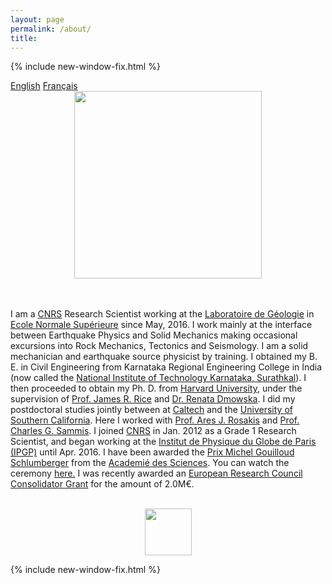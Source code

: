 ```yaml
---
layout: page
permalink: /about/
title: 
---
```


{% include new-window-fix.html %}


<div class="pagewidth">

<div class="containermisc2">
			<div id="sectionbtnlst2">
			   <a href="{{site.baseurl}}/about/">English</a>
			   <a href="{{site.baseurl}}/about-fr/">Français</a>
			</div>
</div>


<div class="columntxt1" style="width: 100%; text-align:center;">
<img src="{{site.baseurl}}/images/harsha.jpeg" width="300px"/> <br><br>
<a href="http://scholar.google.com/citations?user=ZHskR34AAAAJ&hl=en&oi=ao"><i class="ai ai-google-scholar-square ai-4x"></i></a>
<a href="https://orcid.org/0000-0003-0361-1854"><i class="ai ai-orcid-square ai-4x"></i></a>
<a href="{{site.baseurl}}/CV/CurriculumVitae.pdf"><i class="ai ai-cv-square ai-4x"></i></a>
</div>  

<br>
<p style="text-align:left;">
I am a <a href="http://www.cnrs.fr/index.php/en">CNRS</a> Research Scientist working at the <a href="http://www.geologie.ens.fr">Laboratoire de Géologie</a> in 
<a href="http://www.ens.fr">Ecole Normale Supérieure</a> since May, 2016. I work mainly at the interface between Earthquake Physics and Solid Mechanics making occasional excursions into Rock Mechanics, Tectonics and Seismology. 
I am a solid mechanician and earthquake source physicist by training. I obtained my B. E. in Civil Engineering from Karnataka Regional Engineering College in India (now called the 
<a href="https://www.nitk.ac.in">National Institute of Technology Karnataka, Surathkal</a>). I then proceeded to obtain 
my Ph. D. from <a href="http://www.harvard.edu">Harvard University</a>, under the supervision of <a href="http://www.seas.harvard.edu/rice">Prof. James R. Rice</a>
 and <a href="http://www.seas.harvard.edu/dmowska">Dr. Renata Dmowska</a>. I did my postdoctoral studies jointly between at 
 <a href="http://www.caltech.edu">Caltech</a> and the <a href="http://www.usc.edu">University of Southern California</a>. 
 Here I worked with <a href="http://rosakis.caltech.edu">Prof. Ares J. Rosakis</a> and <a href="https://dornsife.usc.edu/cf/faculty-and-staff/faculty.cfm?pid=1003669">Prof. Charles G. Sammis</a>.
I joined <a href="http://www.cnrs.fr/index.html">CNRS</a> in Jan. 2012 as a Grade 1 Research Scientist, and began working at the 
<a href="http://www.ipgp.fr">Institut de Physique du Globe de Paris (IPGP)</a> until Apr. 2016. I have been awarded 
the <a href="http://www.academie-sciences.fr/fr/Laureats/laureat-2018-du-prix-michel-gouilloud-schlumberger-harsha-suresh-bhat.html">Prix Michel Gouilloud Schlumberger</a> from the <a href="http://www.academie-sciences.fr/fr/">Academié des Sciences</a>. 
You can watch the ceremony <a href="https://www.youtube.com/watch?v=OVaenZ39o_c&amp;t=2s&amp;frags=pl%2Cwn">here.</a> I was recently awarded an 
<a href="https://cordis.europa.eu/project/id/865411">European Research Council Consolidator Grant</a> for the amount of 2.0M€.
</p>


<br>
<div class="columntxt1" style="width: 100%; text-align:center;">
<img src="{{site.baseurl}}/images/combinedlogo.png" height="75px">
</div>
</div>

{% include new-window-fix.html %}
